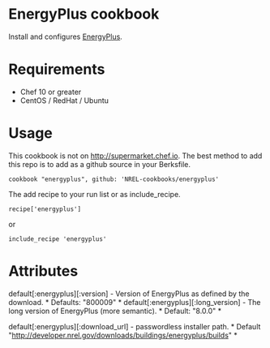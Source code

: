 # EnergyPlus cookbook

Install and configures [EnergyPlus](www.energyplus.gov).

# Requirements

* Chef 10 or greater
* CentOS / RedHat / Ubuntu

# Usage

This cookbook is not on http://supermarket.chef.io. The best method to add this repo is to add as a github source in your Berksfile.

`cookbook "energyplus", github: 'NREL-cookbooks/energyplus'`

The add recipe to your run list or as include_recipe.

`recipe['energyplus']`

or

`include_recipe 'energyplus'`

# Attributes
default[:energyplus][:version] - Version of EnergyPlus as defined by the download. * Defaults: "800009" *
default[:energyplus][:long_version] - The long version of EnergyPlus (more semantic). * Default: "8.0.0" *

default[:energyplus][:download_url] - passwordless installer path. * Default "http://developer.nrel.gov/downloads/buildings/energyplus/builds" *

